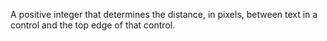 A positive integer that determines the distance, in pixels, between text in a control and the top edge of that control.
